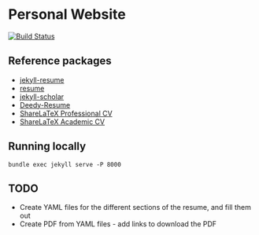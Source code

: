 # Personal Website

[![Build Status](https://travis-ci.org/banerjs/banerjs.github.io.svg?branch=devel)](https://travis-ci.org/banerjs/banerjs.github.io)

## Reference packages

- [jekyll-resume](https://github.com/mattcouchman/jekyll-resume)
- [resume](https://github.com/mhyee/resume)
- [jekyll-scholar](https://github.com/inukshuk/jekyll-scholar)
- [Deedy-Resume](https://github.com/deedy/Deedy-Resume)
- [ShareLaTeX Professional CV](https://www.sharelatex.com/templates/cv-or-resume/professional-cv)
- [ShareLaTeX Academic CV](https://www.sharelatex.com/templates/cv-or-resume/academic-cv)

## Running locally

`bundle exec jekyll serve -P 8000`

## TODO

- Create YAML files for the different sections of the resume, and fill them out
- Create PDF from YAML files - add links to download the PDF
